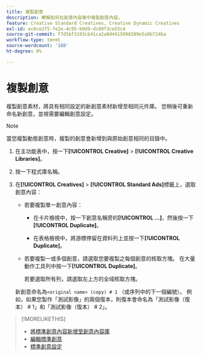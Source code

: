 ```yaml
---
title: 複製創意
description: 瞭解如何在創意內容庫中複製創意內容。
feature: Creative Standard Creatives, Creative Dynamic Creatives
exl-id: ec6ce2f5-fe2e-4c95-b0d9-dc09f3ce55c4
source-git-commit: f7d5bf3193cb41ca2a0d4415998209e5a9b724ba
workflow-type: tm+mt
source-wordcount: '188'
ht-degree: 0%

---
```


# 複製創意

複製創意素材，將具有相同設定的新創意素材新增至相同元件庫。 您稍後可重新命名新創意，並視需要編輯創意設定。

>[!NOTE]
>
>當您複製動態創意時，複製的創意會新增到與原始創意相同的目錄中。

1. 在主功能表中，按一下&#x200B;**[!UICONTROL Creative]** > **[!UICONTROL Creative Libraries]**。

1. 按一下程式庫名稱。

1. 在&#x200B;**[!UICONTROL Creatives]** > **[!UICONTROL Standard Ads]**&#x200B;標籤上，選取創意內容：

   * 若要複製單一創意內容：

      * 在卡片檢視中，按一下創意名稱旁的&#x200B;**[!UICONTROL ...]**，然後按一下&#x200B;**[!UICONTROL Duplicate]**。

      * 在表格檢視中，將游標停留在資料列上並按一下&#x200B;**[!UICONTROL Duplicate]**。

   * 若要複製一或多個創意，請選取您要複製之每個創意的核取方塊。 在大量動作工具列中按一下&#x200B;**[!UICONTROL Duplicate]**。

     若要選取所有列，請選取左上方的全域核取方塊。

   新創意命名為`<original name> (copy) # 1` （或序列中的下一個編號）。 例如，如果您製作「測試影像」的兩個復本，則復本會命名為「測試影像（復本） # 1」和「測試影像（復本） # 2」。

<!-- Add to TOC later when this feature is available to users:

>* [Edit dynamic creatives](creative-edit-dynamic.md)
>* [Dynamic ad settings](creative-settings-dynamic.md)
-->

>[!MORELIKETHIS]
>
>* [將標準創意內容新增至創意內容庫](creative-add-standard.md)
>* [編輯標準創意](creative-edit-standard.md)
>* [標準創意設定](creative-settings-standard.md)
